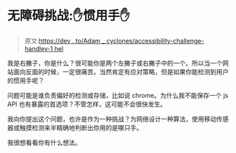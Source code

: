 # 无障碍挑战:✋惯用手✋

> 原文:[https://dev . to/Adam _ cyclones/accessibility-challenge-handley-1 hel](https://dev.to/adam_cyclones/accessibility-challenge-handedness-1hel)

我是右撇子，你是什么？很可能你是两个左撇子或右撇子中的一个。所以当一个网站面向反面的时候，一定很痛苦。当然肯定有应对策略，但是如果你能检测到用户的惯用手呢？

问题可能是谁负责偏好的检测或存储，比如说 chrome。为什么我不能保存一个 js API 也有暴露的首选项？不管怎样，这可能不会很快发生。

我向你提出这个问题，也许是作为一种挑战？为网络设计一种算法，使用移动传感器或触摸检测来半精确地判断出你用的是哪只手。

我很想看看你有什么想法。